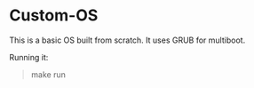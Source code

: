 # Custom-OS
This is a basic OS built from scratch. It uses GRUB for multiboot.

Running it:
>make run
